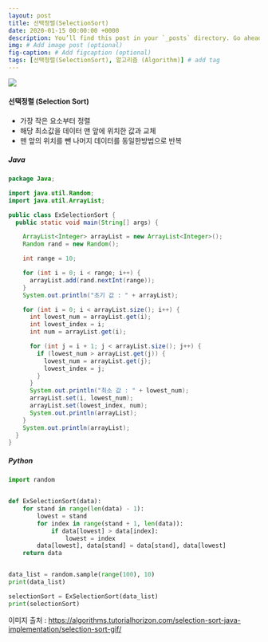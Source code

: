 ```yaml
---
layout: post
title: 선택정렬(SelectionSort)
date: 2020-01-15 00:00:00 +0000
description: You’ll find this post in your `_posts` directory. Go ahead and edit it and re-build the site to see your changes. # Add post description (optional)
img: # Add image post (optional)
fig-caption: # Add figcaption (optional)
tags: [선택정렬(SelectionSort), 알고리즘 (Algorithm)] # add tag
---
```


<img src="https://user-images.githubusercontent.com/37543606/72407753-e76b7e80-37a3-11ea-8d7e-c088e51d592e.gif" />



#### 선택정렬 (Selection Sort)

- 가장 작은 요소부터 정렬
- 해당 최소값을 데이터 맨 앞에 위치한 값과 교체
- 맨 앞의 위치를 뺀 나머지 데이터를 동일한방법으로 반복



##### Java

```java
package Java;

import java.util.Random;
import java.util.ArrayList;

public class ExSelectionSort {
  public static void main(String[] args) {

    ArrayList<Integer> arrayList = new ArrayList<Integer>();
    Random rand = new Random();

    int range = 10;

    for (int i = 0; i < range; i++) {
      arrayList.add(rand.nextInt(range));
    }
    System.out.println("초기 값 : " + arrayList);

    for (int i = 0; i < arrayList.size(); i++) {
      int lowest_num = arrayList.get(i);
      int lowest_index = i;
      int num = arrayList.get(i);

      for (int j = i + 1; j < arrayList.size(); j++) {
        if (lowest_num > arrayList.get(j)) {
          lowest_num = arrayList.get(j);
          lowest_index = j;
        }
      }
      System.out.println("최소 값 : " + lowest_num);
      arrayList.set(i, lowest_num);
      arrayList.set(lowest_index, num);
      System.out.println(arrayList);
    }
    System.out.println(arrayList);
  }
}
```



##### Python

```python
import random


def ExSelectionSort(data):
    for stand in range(len(data) - 1):
        lowest = stand
        for index in range(stand + 1, len(data)):
            if data[lowest] > data[index]:
                lowest = index
        data[lowest], data[stand] = data[stand], data[lowest]
    return data


data_list = random.sample(range(100), 10)
print(data_list)

selectionSort = ExSelectionSort(data_list)
print(selectionSort)
```



이미지 출처 : https://algorithms.tutorialhorizon.com/selection-sort-java-implementation/selection-sort-gif/

